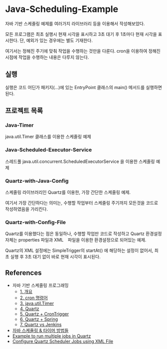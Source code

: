 # Java-Scheduling-Example

자바 기반 스케줄링 예제를 여러가지 라이브러리 등을 이용해서 작성해보았다.

모든 프로그램은 최초 실행시 현재 시각을 표시하고 3초 대기 후 1초마다 현재 시각을 표시한다. 단, 예외가 있는 경우에는 별도 기재한다.

여기서는 정해진 주기에 맞춰 작업을 수행하는 것만을 다룬다. cron을 이용하여 정해진 시점에 작업을 수행하는 내용은 다루지 않는다.

## 실행

실행은 코드 어딘가 패키지(...)에 있는 EntryPoint 클래스의 main() 메서드를 실행하면 된다.

## 프로젝트 목록

### Java-Timer

java.util.Timer 클래스를 이용한 스케줄링 예제

### Java-Scheduled-Executor-Service

스레드풀 java.util.concurrent.ScheduledExecutorService 을 이용한 스케줄링 예제

### Quartz-with-Java-Config

스케줄링 라이브러리인 Quartz를 이용한, 가장 간단한 스케줄링 예제.

여기서 가장 간단하다는 의미는, 수행할 작업부터 스케줄링 주기까지 모든것을 코드로 작성하였음을 가리킨다.

### Quartz-with-Config-File

Quartz를 이용했다는 점은 동일하나, 수행할 작업만 코드로 작성하고 Quartz 환경설정 자체는 properties 파일과 XML　파일을 이용한 환경설정으로 되어있는 예제.

Quartz의 XML 설정에는 SimpleTrigger의 startAt() 에 해당하는 설정이 없어서, 최초 실행 후 3초 대기 없이 바로 현재 시각이 표시된다.

## References

  * 자바 기반 스케줄링 프로그래밍
    * [1. 개요](http://blog.cjred.net/entry/%EC%9E%90%EB%B0%94%EA%B8%B0%EB%B0%98-%EC%8A%A4%EC%BC%80%EC%A4%84%EB%A7%81-%ED%94%84%EB%A1%9C%EA%B7%B8%EB%9E%98%EB%B0%8D1-%EA%B0%9C%EC%9A%94)
    * [2. cron 명령어](http://blog.cjred.net/entry/%EC%9E%90%EB%B0%94%EA%B8%B0%EB%B0%98-%EC%8A%A4%EC%BC%80%EC%A4%84%EB%A7%81-%ED%94%84%EB%A1%9C%EA%B7%B8%EB%9E%98%EB%B0%8D2-cron-%EB%AA%85%EB%A0%B9%EC%96%B4)
    * [3. java.util.Timer](http://blog.cjred.net/entry/%EC%9E%90%EB%B0%94%EA%B8%B0%EB%B0%98-%EC%8A%A4%EC%BC%80%EC%A4%84%EB%A7%81-%ED%94%84%EB%A1%9C%EA%B7%B8%EB%9E%98%EB%B0%8D3-javautilTimer)
    * [4. Quartz](http://blog.cjred.net/entry/%EC%9E%90%EB%B0%94%EA%B8%B0%EB%B0%98-%EC%8A%A4%EC%BC%80%EC%A5%B4%EB%A7%81-%ED%94%84%EB%A1%9C%EA%B7%B8%EB%9E%98%EB%B0%8D4-Quartz)
    * [5. Quartz + CronTrigger](http://blog.cjred.net/entry/%EC%9E%90%EB%B0%94%EA%B8%B0%EB%B0%98-%EC%8A%A4%EC%BC%80%EC%A4%84%EB%A7%81-%ED%94%84%EB%A1%9C%EA%B7%B8%EB%9E%98%EB%B0%8D5-Quartz-CronTrigger)
    * [6. Quartz + Spring](http://blog.cjred.net/entry/%EC%9E%90%EB%B0%94%EA%B8%B0%EB%B0%98-%EC%8A%A4%EC%BC%80%EC%A4%84%EB%A7%81-%ED%94%84%EB%A1%9C%EA%B7%B8%EB%9E%98%EB%B0%8D6-Quartz-Spring)
    * [7. Quartz vs Jenkins](http://blog.cjred.net/entry/%EC%9E%90%EB%B0%94%EA%B8%B0%EB%B0%98-%EC%8A%A4%EC%BC%80%EC%A4%84%EB%A7%81-%ED%94%84%EB%A1%9C%EA%B7%B8%EB%9E%98%EB%B0%8D7-Quartz-vs-Jenkins)
  * [자바 스케쥴링 & 타이머 방법들](http://hamait.tistory.com/211)
  * [Example to run multiple jobs in Quartz](https://www.mkyong.com/java/example-to-run-multiple-jobs-in-quartz/)
  * [Configure Quartz Scheduler Jobs using XML File](https://www.mkyong.com/java/example-to-run-multiple-jobs-in-quartz/)
  
